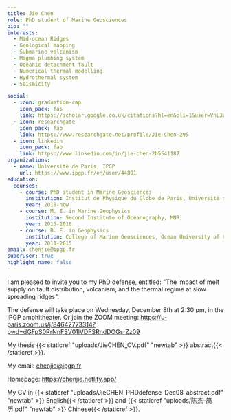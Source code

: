 ```yaml
---
title: Jie Chen
role: PhD student of Marine Geosciences
bio: ""
interests:
  - Mid-ocean Ridges
  - Geological mapping
  - Submarine volcanism
  - Magma plumbing system
  - Oceanic detachment fault
  - Numerical thermal modelling
  - Hydrothermal system
  - Seismicity

social:
  - icon: graduation-cap
    icon_pack: fas
    link: https://scholar.google.co.uk/citations?hl=en&pli=1&user=VnL3zvMAAAAJ
  - icon: researchgate
    icon_pack: fab
    link: https://www.researchgate.net/profile/Jie-Chen-295
  - icon: linkedin
    icon_pack: fab
    link: https://www.linkedin.com/in/jie-chen-2b5541187
organizations:
  - name: Universitè de Paris, IPGP
    url: https://www.ipgp.fr/en/user/44891
education:
  courses:
    - course: PhD student in Marine Geosciences
      institution: Institut de Physique du Globe de Paris, Universitè de Paris
      year: 2018-now
    - course: M. E. in Marine Geophysics
      institution: Second Institute of Oceanography, MNR,
      year: 2015-2018
    - course: B. E. in Geophysics
      institution: College of Marine Geosciences, Ocean University of China
      year: 2011-2015
email: chenjie@ipgp.fr
superuser: true
highlight_name: false
---
```


I am pleased to invite you to my PhD defense, entitled: "The impact of melt supply on fault distribution, volcanism, and the thermal regime at slow spreading ridges".

The defense will take place on Wednesday, December 8th at 2:30 pm, in the IPGP amphitheater. Or join the ZOOM meeting:
https://u-paris.zoom.us/j/84642773314?pwd=dGFpS0RrNnFSV01lVDFSRndDOGsrZz09 

My thesis {{< staticref "uploads/JieCHEN_CV.pdf" "newtab" >}} abstract{{< /staticref >}}.

My email: chenjie@ipgp.fr

Homepage: https://chenjie.netlify.app/

My CV in {{< staticref "uploads/JieCHEN_PHDdefense_Dec08_abstract.pdf" "newtab" >}} English{{< /staticref >}} and {{< staticref "uploads/陈杰-简历.pdf" "newtab" >}} Chinese{{< /staticref >}}.
